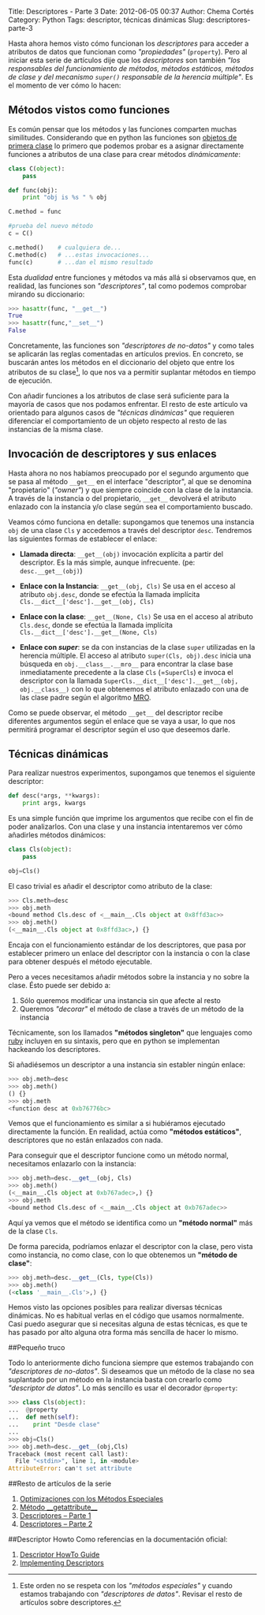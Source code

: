 Title: Descriptores - Parte 3
Date: 2012-06-05 00:37
Author: Chema Cortés
Category: Python
Tags: descriptor, técnicas dinámicas
Slug: descriptores-parte-3

Hasta ahora hemos visto cómo funcionan los *descriptores* para acceder a atributos de datos que funcionan como *"propiedades"* (`property`). Pero al iniciar esta serie de artículos dije que los *descriptores* son también *"los responsables del funcionamiento de  métodos, métodos estáticos, métodos de clase y del mecanismo `super()` responsable de la herencia múltiple"*.  Es el momento de ver cómo lo hacen:

## Métodos vistos como funciones

Es común pensar que los métodos y las funciones comparten muchas similitudes. Considerando que en python las funciones son [objetos de primera clase][1]  lo primero que podemos probar es a asignar directamente funciones a atributos de una clase para crear métodos *dinámicamente*:

```python
class C(object):
    pass

def func(obj):
    print "obj is %s " % obj

C.method = func

#prueba del nuevo método
c = C()

c.method()    # cualquiera de...
C.method(c)   # ...estas invocaciones...
func(c)       # ...dan el mismo resultado
```

Esta *dualidad* entre funciones y métodos va más allá si observamos que, en realidad, las funciones son *"descriptores"*, tal como podemos comprobar mirando su diccionario:

```python
>>> hasattr(func, "__get__")
True
>>> hasattr(func,"__set__")
False
```

Concretamente, las funciones son *"descriptores de no-datos"* y como tales se aplicarán las reglas comentadas en artículos previos. En concreto, se buscarán antes los métodos en el diccionario del objeto que entre los atributos de su clase[^1], lo que nos va a permitir suplantar métodos en tiempo de ejecución.

Con añadir funciones a los atributos de clase será suficiente para la mayoría de casos que nos podamos enfrentar. El resto de este artículo va orientado para algunos casos de *"técnicas dinámicas"* que requieren diferenciar el comportamiento de un objeto respecto al resto de las instancias de la misma clase.

## Invocación de descriptores y sus enlaces

Hasta ahora no nos habíamos preocupado por el segundo argumento que se pasa al método `__get__` en el interface "descriptor", al que se denomina "propietario" (*"owner"*) y que siempre coincide con la clase de la instancia. A través de la instancia o del propietario, `__get__` devolverá el atributo enlazado con la instancia y/o clase según sea el comportamiento buscado.

Veamos cómo funciona en detalle: supongamos que tenemos una instancia `obj` de una clase `Cls` y accedemos a través del descriptor `desc`. Tendremos las siguientes formas de establecer el enlace:

- **Llamada directa**: `__get__(obj)` invocación explícita a partir del descriptor. Es la más simple, aunque infrecuente. (pe: `desc.__get__(obj)`)

- **Enlace con la Instancia**: `__get__(obj, Cls)` Se usa en el acceso al atributo `obj.desc`, donde se efectúa la llamada implícita `Cls.__dict__['desc'].__get__(obj, Cls)`

- **Enlace con la clase**: `__get__(None, Cls)` Se usa en el acceso al atributo `Cls.desc`, donde se efectúa la llamada implícita `Cls.__dict__['desc'].__get__(None, Cls)`

- **Enlace con _super_**:  se da con instancias de la clase `super` utilizadas en la herencia múltiple. El acceso al atributo `super(Cls, obj).desc` inicia una búsqueda en `obj.__class__.__mro__` para encontrar la clase base inmediatamente precedente a la clase `Cls` (=`SuperCls`) e invoca el descriptor con la llamada `SuperCls.__dict__['desc'].__get__(obj,  obj.__class__)` con lo que obtenemos el atributo enlazado con una de las clase  padre según el algoritmo [MRO][].

Como se puede observar, el método `__get__` del descriptor recibe diferentes argumentos según el enlace que se vaya a usar, lo que nos permitirá programar el descriptor según el uso que deseemos darle.

## Técnicas dinámicas

Para realizar nuestros experimentos, supongamos que tenemos el siguiente descriptor:

```python
def desc(*args, **kwargs):
    print args, kwargs
```

Es una simple función que imprime los argumentos que recibe con el fin de poder analizarlos. Con una clase y una instancia intentaremos ver cómo añadirles métodos dinámicos:

```python
class Cls(object):
    pass

obj=Cls()
```

El caso trivial es añadir el descriptor como atributo de la clase:

```python
>>> Cls.meth=desc
>>> obj.meth
<bound method Cls.desc of <__main__.Cls object at 0x8ffd3ac>>
>>> obj.meth()
(<__main__.Cls object at 0x8ffd3ac>,) {}
```

Encaja con el funcionamiento estándar de los descriptores, que pasa por establecer primero un enlace del descriptor con la instancia o con la clase para obtener después el método ejecutable.

Pero a veces necesitamos añadir métodos sobre la instancia y no sobre la clase. Ésto puede ser debido a:

1. Sólo queremos modificar una instancia sin que afecte al resto
2. Queremos *"decorar"* el método de clase a través de un método de la instancia

Técnicamente, son los llamados **"métodos singleton"** que lenguajes como [ruby][2] incluyen en su sintaxis, pero que en python se implementan hackeando los descriptores.

Si añadiésemos un descriptor a una instancia sin establer ningún enlace:

```python
>>> obj.meth=desc
>>> obj.meth()
() {}
>>> obj.meth
<function desc at 0xb76776bc>
```

Vemos que el funcionamiento es similar a si hubiéramos ejecutado directamente la función. En realidad, actúa como **"métodos estáticos"**, descriptores que no están enlazados con nada.

Para conseguir que el descriptor funcione como un método normal, necesitamos enlazarlo con la instancia:

```python
>>> obj.meth=desc.__get__(obj, Cls)
>>> obj.meth()
(<__main__.Cls object at 0xb767adec>,) {}
>>> obj.meth
<bound method Cls.desc of <__main__.Cls object at 0xb767adec>>
```

Aquí ya vemos que el método se identifica como un **"método normal"** más de la clase `Cls`.

De forma parecida, podríamos enlazar el descriptor con la clase, pero vista como instancia, no como clase, con lo que obtenemos un **"método de clase"**:

```python
>>> obj.meth=desc.__get__(Cls, type(Cls))
>>> obj.meth()
(<class '__main__.Cls'>,) {}
```


Hemos visto las opciones posibles para realizar diversas técnicas dinámicas. No es habitual verlas en el código que usamos normalmente. Casi puedo asegurar que si necesitas alguna de estas técnicas, es que te has pasado por alto alguna otra forma más sencilla de hacer lo mismo.


##Pequeño truco

Todo lo anteriormente dicho funciona siempre que estemos trabajando con *"descriptores de no-datos"*. Si deseamos que un método de la clase no sea suplantado por un método en la instancia basta con crearlo como *"descriptor de datos"*. Lo más sencillo es usar el decorador `@property`:

```python
>>> class Cls(object):
...  @property
...  def meth(self):
...    print "Desde clase"
... 
>>> obj=Cls()
>>> obj.meth=desc.__get__(obj,Cls)
Traceback (most recent call last):
  File "<stdin>", line 1, in <module>
AttributeError: can't set attribute
```



[1]: http://en.wikipedia.org/wiki/First-class_object
[2]: http://www.ruby-doc.org/docs/ruby-doc-bundle/UsersGuide/rg/singletonmethods.html "Singleton methods in Ruby"
[mro]: http://cafepy.com/article/python_attributes_and_methods/ch02s04.html "Artículo recomendable sobre el algoritmo MRO"
[^1]: Este orden no se respeta con los *"métodos especiales"* y cuando estamos trabajando con *"descriptores de datos"*. Revisar el resto de artículos sobre descriptores.


##Resto de artículos de la serie
1. [Optimizaciones con los Métodos Especiales]({filename}optimizaciones-con-los-metodos-especiales.md)
2. [Método \_\_getattribute\_\_]({filename}metodo-__getattribute__.md)
3. [Descriptores – Parte 1]({filename}descriptores-parte-1.md)
4. [Descriptores – Parte 2]({filename}descriptores-parte-2.md)

##Descriptor Howto
Como referencias en la documentación oficial:

1. [Descriptor HowTo Guide](http://docs.python.org/howto/descriptor.html)
2. [Implementing Descriptors](http://docs.python.org/release/3.1.5/reference/datamodel.html#implementing-descriptors)
